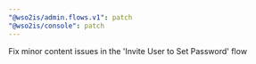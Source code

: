 ```yaml
---
"@wso2is/admin.flows.v1": patch
"@wso2is/console": patch
---
```


Fix minor content issues in the 'Invite User to Set Password' flow
